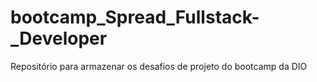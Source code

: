 # bootcamp_Spread_Fullstack-_Developer
Repositório para armazenar os desafios de projeto do bootcamp da DIO
